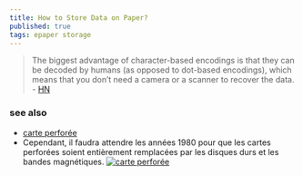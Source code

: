 ```yaml
---
title: How to Store Data on Paper?
published: true
tags: epaper storage
---
```

> The biggest advantage of character-based encodings is that they can be decoded by humans (as opposed to dot-based encodings), which means that you don’t need a camera or a scanner to recover the data. - [HN](https://news.ycombinator.com/item?id=44142565)

### see also
- [carte perforée](https://fr.wikipedia.org/wiki/Carte_perfor%C3%A9e)
- Cependant, il faudra attendre les années 1980 pour que les cartes perforées soient entièrement remplacées par les disques durs et les bandes magnétiques. 
[![carte perforée](https://www.informatique.univ-paris-diderot.fr/_media/ufr/musee/collection/carte_perforees_1_.jpg)](https://www.informatique.univ-paris-diderot.fr/ufr/musee/collection/cartes_perforees)